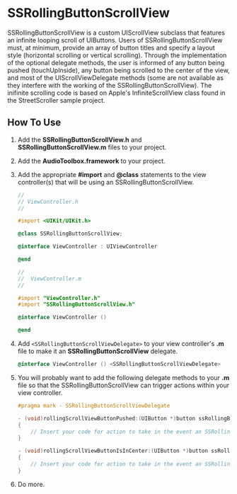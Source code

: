 SSRollingButtonScrollView
=========================

SSRollingButtonScrollView is a custom UIScrollView subclass that features an infinite looping scroll of UIButtons. Users of SSRollingButtonScrollView must, at minimum, provide an array of button titles and specify a layout style (horizontal scrolling or vertical scrolling). Through the implementation of the optional delegate methods, the user is informed of any button being pushed (touchUpInside), any button being scrolled to the center of the view, and most of the UIScrollViewDelegate methods (some are not available as they interfere with the working of the SSRollingButtonScrollView). The inifinite scrolling code is based on Apple's InfiniteScrollView class found in the StreetScroller sample project.


How To Use
----------

1. Add the **SSRollingButtonScrollView.h** and **SSRollingButtonScrollView.m** files to your project.

2. Add the **AudioToolbox.framework** to your project.

3. Add the appropriate **#import** and **@class** statements to the view controller(s) that will be using an SSRollingButtonScrollView.

	```objectivec
	//
	// ViewController.h
	//
	
	#import <UIKit/UIKit.h>
	
	@class SSRollingButtonScrollView;
	
	@interface ViewController : UIViewController
	
	@end
	```
	
	```objectivec
	//
	//  ViewController.m
	//
	
	#import "ViewController.h"
	#import "SSRollingButtonScrollView.h"
	
	@interface ViewController ()
	
	@end
	```
      
4. Add `<SSRollingButtonScrollViewDelegate>` to your view controller's **.m** file to make it an **SSRollingButtonScrollView** delegate.

	```objectivec
	@interface ViewController () <SSRollingButtonScrollViewDelegate>
	```

5. You will probably want to add the following delegate methods to your **.m** file so that the SSRollingButtonScrollView can trigger actions within your view controller.

	```objectivec
	#pragma mark - SSRollingButtonScrollViewDelegate

	- (void)rollingScrollViewButtonPushed:(UIButton *)button ssRollingButtonScrollView:(SSRollingButtonScrollView *)rollingButtonScrollView
	{
    	// Insert your code for action to take in the event an SSRollingButtonScrollView UIButton is pushed.
	}

	- (void)rollingScrollViewButtonIsInCenter:(UIButton *)button ssRollingButtonScrollView:(SSRollingButtonScrollView *)rollingButtonScrollView
	{
    	// Insert your code for action to take in the event an SSRollingButtonScrollView UIButton is scrolled to the center of the visible view.
	}
	```

6. Do more.
